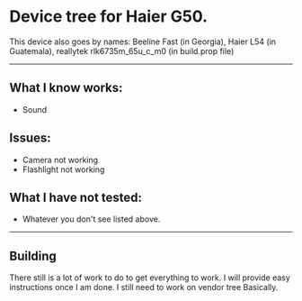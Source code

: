 # Device tree for Haier G50.

This device also goes by names: Beeline Fast (in Georgia), Haier L54 (in Guatemala), reallytek rlk6735m_65u_c_m0 (in build.prop file)

---

## What I know works:
* Sound

## Issues:
* Camera not working
* Flashlight not working

## What I have not tested:
* Whatever you don't see listed above.

---

## Building
There still is a lot of work to do to get everything to work. I will provide easy instructions once I am done. I still need to work on vendor tree Basically.
